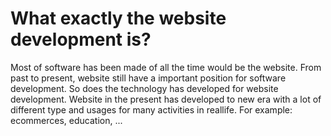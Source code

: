 # What exactly the website development is?
Most of software has been made of all the time would be the website. From past to present, website still have a important position for software development. So does the technology has developed for website development.
Website in the present has developed to new era with a lot of different type and usages for many activities in reallife. For example: ecommerces, education, ...